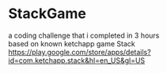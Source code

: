 # StackGame

a coding challenge that i completed in 3 hours</br>
based on known ketchapp game Stack  </br>
https://play.google.com/store/apps/details?id=com.ketchapp.stack&hl=en_US&gl=US